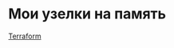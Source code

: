 # Мои узелки на память

[Terraform](https://github.com/BanLex/my_notes/tree/main/terraform/readme.md)
